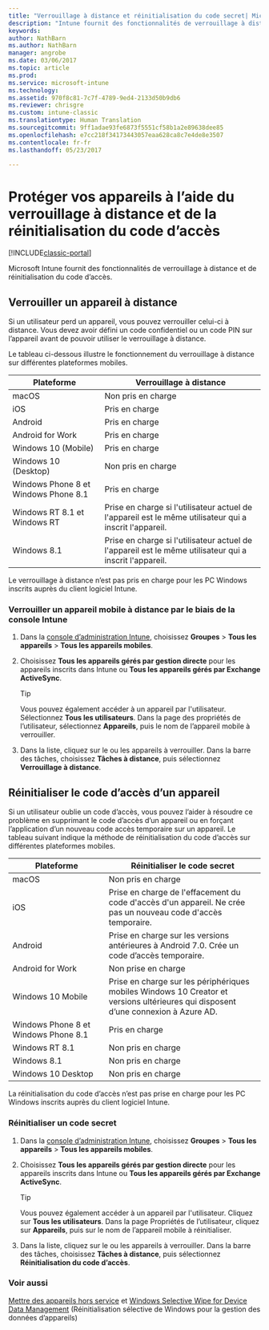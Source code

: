 ```yaml
---
title: "Verrouillage à distance et réinitialisation du code secret| Microsoft Docs"
description: "Intune fournit des fonctionnalités de verrouillage à distance et de réinitialisation du code secret."
keywords: 
author: NathBarn
ms.author: NathBarn
manager: angrobe
ms.date: 03/06/2017
ms.topic: article
ms.prod: 
ms.service: microsoft-intune
ms.technology: 
ms.assetid: 970f8c81-7c7f-4789-9ed4-2133d50b9db6
ms.reviewer: chrisgre
ms.custom: intune-classic
ms.translationtype: Human Translation
ms.sourcegitcommit: 9ff1adae93fe6873f5551cf58b1a2e89638dee85
ms.openlocfilehash: e7cc218f34173443057eaa628ca8c7e4de8e3507
ms.contentlocale: fr-fr
ms.lasthandoff: 05/23/2017

---
```

# <a name="help-protect-your-devices-with-remote-lock-and-passcode-reset"></a>Protéger vos appareils à l’aide du verrouillage à distance et de la réinitialisation du code d’accès

[!INCLUDE[classic-portal](../includes/classic-portal.md)]

Microsoft Intune fournit des fonctionnalités de verrouillage à distance et de réinitialisation du code d’accès.

## <a name="lock-a-device-remotely"></a>Verrouiller un appareil à distance
Si un utilisateur perd un appareil, vous pouvez verrouiller celui-ci à distance. Vous devez avoir défini un code confidentiel ou un code PIN sur l’appareil avant de pouvoir utiliser le verrouillage à distance.

Le tableau ci-dessous illustre le fonctionnement du verrouillage à distance sur différentes plateformes mobiles.

|Plateforme|Verrouillage à distance|
|------------|---------------|
|macOS|Non pris en charge|
|iOS|Pris en charge|
|Android|Pris en charge|
|Android for Work|Pris en charge|
|Windows 10 (Mobile)|Pris en charge|
|Windows 10 (Desktop)|Non pris en charge|
|Windows Phone 8 et Windows Phone 8.1|Pris en charge|
|Windows RT 8.1 et Windows RT|Prise en charge si l'utilisateur actuel de l'appareil est le même utilisateur qui a inscrit l'appareil.|
|Windows 8.1|Prise en charge si l'utilisateur actuel de l'appareil est le même utilisateur qui a inscrit l'appareil.|

Le verrouillage à distance n’est pas pris en charge pour les PC Windows inscrits auprès du client logiciel Intune.

### <a name="lock-a-mobile-device-remotely-through-the-intune-console"></a>Verrouiller un appareil mobile à distance par le biais de la console Intune

1.  Dans la [console d’administration Intune](https://manage.microsoft.com/), choisissez **Groupes** &gt; **Tous les appareils** &gt; **Tous les appareils mobiles**.

2.  Choisissez **Tous les appareils gérés par gestion directe** pour les appareils inscrits dans Intune ou **Tous les appareils gérés par Exchange ActiveSync**.

    > [!TIP]
    > Vous pouvez également accéder à un appareil par l'utilisateur. Sélectionnez **Tous les utilisateurs**. Dans la page des propriétés de l’utilisateur, sélectionnez **Appareils**, puis le nom de l’appareil mobile à verrouiller.

3.  Dans la liste, cliquez sur le ou les appareils à verrouiller. Dans la barre des tâches, choisissez **Tâches à distance**, puis sélectionnez **Verrouillage à distance**.

## <a name="reset-the-passcode-on-a-device"></a>Réinitialiser le code d’accès d’un appareil
Si un utilisateur oublie un code d’accès, vous pouvez l’aider à résoudre ce problème en supprimant le code d’accès d’un appareil ou en forçant l’application d’un nouveau code accès temporaire sur un appareil. Le tableau suivant indique la méthode de réinitialisation du code d’accès sur différentes plateformes mobiles.

|Plateforme|Réinitialiser le code secret|
|------------|------------------|
|macOS|Non pris en charge|
|iOS|Prise en charge de l'effacement du code d'accès d'un appareil. Ne crée pas un nouveau code d'accès temporaire.|
|Android|Prise en charge sur les versions antérieures à Android 7.0. Crée un code d’accès temporaire.|
|Android for Work|Non prise en charge|
|Windows 10 Mobile|Prise en charge sur les périphériques mobiles Windows 10 Creator et versions ultérieures qui disposent d’une connexion à Azure AD.|
|Windows Phone 8 et Windows Phone 8.1|Pris en charge|
|Windows RT 8.1|Non pris en charge|
|Windows 8.1|Non pris en charge|
|Windows 10 Desktop|Non pris en charge|

La réinitialisation du code d’accès n’est pas prise en charge pour les PC Windows inscrits auprès du client logiciel Intune.

### <a name="reset-a-passcode"></a>Réinitialiser un code secret

1.  Dans la [console d’administration Intune](https://manage.microsoft.com/), choisissez **Groupes** &gt; **Tous les appareils** &gt; **Tous les appareils mobiles**.

2.  Choisissez **Tous les appareils gérés par gestion directe** pour les appareils inscrits dans Intune ou **Tous les appareils gérés par Exchange ActiveSync**.

    > [!TIP]
    > Vous pouvez également accéder à un appareil par l'utilisateur. Cliquez sur **Tous les utilisateurs**. Dans la page Propriétés de l’utilisateur, cliquez sur **Appareils**, puis sur le nom de l’appareil mobile à réinitialiser.

3.  Dans la liste, cliquez sur le ou les appareils à verrouiller. Dans la barre des tâches, choisissez **Tâches à distance**, puis sélectionnez **Réinitialisation du code d’accès**.


### <a name="see-also"></a>Voir aussi
[Mettre des appareils hors service](retire-devices-from-microsoft-intune-management.md) et [Windows Selective Wipe for Device Data Management](http://technet.microsoft.com/library/dn486874.aspx) (Réinitialisation sélective de Windows pour la gestion des données d’appareils)

